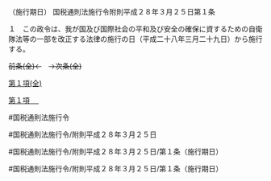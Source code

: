 （施行期日）
国税通則法施行令附則平成２８年３月２５日第１条

１　この政令は、我が国及び国際社会の平和及び安全の確保に資するための自衛隊法等の一部を改正する法律の施行の日（平成二十八年三月二十九日）から施行する。

~~前条(全)←~~　~~→次条(全)~~

[第１項(全)](国税通則法施行＿令附則平成２８年３月２５日第１条第１項_.md)  

[第１項 　 ](国税通則法施行＿令附則平成２８年３月２５日第１条第１項.md)  

#国税通則法施行令

#国税通則法施行令/附則平成２８年３月２５日

#国税通則法施行令/附則平成２８年３月２５日/第１条（施行期日）

#国税通則法施行令/附則平成２８年３月２５日/第１条（施行期日）

